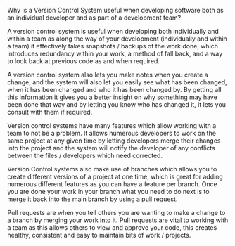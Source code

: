 Why is a Version Control System useful when developing software both as an individual developer and as part of a development team?

A version control system is useful when developing both individually and within a team as along the way of your development (individually and within a team) it effectively takes snapshots / backups of the work done, which introduces redundancy within your work, a method of fall back, and a way to look back at previous code as and when required.

A version control system also lets you make notes when you create a change, and the system will also let you easily see what has been changed, when it has been changed and who it has been changed by. By getting all this information it gives you a better insight on why something may have been done that way and by letting you know who has changed it, it lets you consult with them if required.

Version control systems have many features which allow working with a team to not be a problem. It allows numerous developers to work on the same project at any given time by letting developers merge their changes into the project and the system will notify the developer of any conflicts between the files / developers which need corrected.

Version Control systems also make use of branches which allows you to create different versions of a project at one time, which is great for adding numerous different features as you can have a feature per branch. Once you are done your work in your branch what you need to do next is to merge it back into the main branch by using a pull request.

Pull requests are when you tell others you are wanting to make a change to a branch by merging your work into it. Pull requests are vital to working with a team as this allows others to view and approve your code, this creates healthy, consistent and easy to maintain bits of work / projects.
